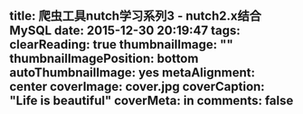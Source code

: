 title: 爬虫工具nutch学习系列3  - nutch2.x结合MySQL
date: 2015-12-30 20:19:47
tags:
clearReading: true
thumbnailImage: ""
thumbnailImagePosition: bottom
autoThumbnailImage: yes
metaAlignment: center
coverImage: cover.jpg
coverCaption: "Life is beautiful"
coverMeta: in
comments: false
---
